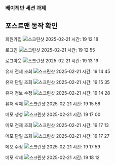 ### 베이직반 세션 과제

## 포스트맨 동작 확인
회원가입
![스크린샷 2025-02-21 시간: 19 12 18](https://github.com/user-attachments/assets/742432ca-a0a1-4531-85ad-f61bd7f6546d)

로그인
![스크린샷 2025-02-21 시간: 19 12 55](https://github.com/user-attachments/assets/59e9f60d-e4d8-415b-8427-2d089e9f7fb7)

로그아웃
![스크린샷 2025-02-21 시간: 19 13 19](https://github.com/user-attachments/assets/8d309d23-8764-4441-96e6-0219fe4d507c)

유저 전제 조회
![스크린샷 2025-02-21 시간: 19 14 45](https://github.com/user-attachments/assets/cebca97c-444a-4cfc-b2bd-e7d6de73562a)

유저 단일 조회
![스크린샷 2025-02-21 시간: 19 15 35](https://github.com/user-attachments/assets/a1c213c1-d235-4b63-bf93-6b404720be43)

유저 정보 수정
![스크린샷 2025-02-21 시간: 19 14 28](https://github.com/user-attachments/assets/4a27cb22-a520-4d17-b10f-e939ed2ed31c)

유저 삭제
![스크린샷 2025-02-21 시간: 19 15 58](https://github.com/user-attachments/assets/f7d1943f-c07d-4eef-8397-b1c5a7c67550)

메모 생성
![스크린샷 2025-02-21 시간: 19 17 00](https://github.com/user-attachments/assets/0f1268de-58bf-49ee-8fc9-5a963f01ccfe)

메모 전제 조회
![스크린샷 2025-02-21 시간: 19 17 13](https://github.com/user-attachments/assets/09cd13bd-c070-442e-b786-a1bd13ff438e)

메모 단일 조회
![스크린샷 2025-02-21 시간: 19 17 27](https://github.com/user-attachments/assets/ab7f7af1-27e4-4262-843c-6f43a0dc981d)

메모 수정
![스크린샷 2025-02-21 시간: 19 17 59](https://github.com/user-attachments/assets/9597cd4d-c35b-4edd-9f28-2e6c0f85e2ba)

메모 삭제
![스크린샷 2025-02-21 시간: 19 18 12](https://github.com/user-attachments/assets/335fa253-9115-4d74-80ee-9c9c9f939f3d)
